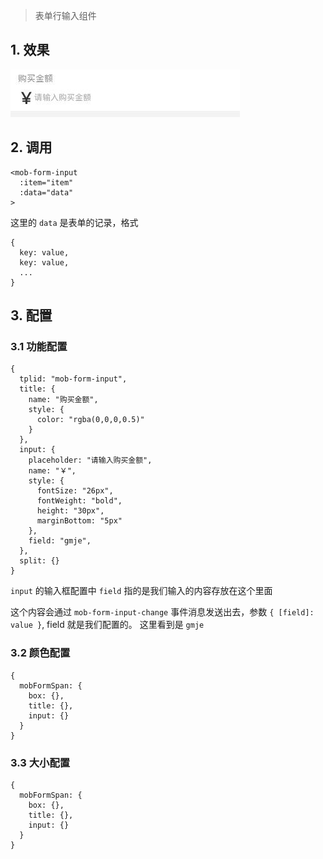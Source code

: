 > 表单行输入组件

## 1. 效果

![mob-form-input](images/mob-form-input.jpg)

## 2. 调用

```
<mob-form-input
  :item="item"
  :data="data"
>
```

这里的 `data` 是表单的记录，格式

```
{
  key: value,
  key: value,
  ...
}
```

## 3. 配置

### 3.1 功能配置

```
{
  tplid: "mob-form-input",
  title: {
    name: "购买金额",
    style: {
      color: "rgba(0,0,0,0.5)"
    }
  },
  input: {
    placeholder: "请输入购买金额",
    name: "￥",
    style: {
      fontSize: "26px",
      fontWeight: "bold",
      height: "30px",
      marginBottom: "5px"
    },
    field: "gmje",
  },
  split: {}
}
```

`input` 的输入框配置中 `field` 指的是我们输入的内容存放在这个里面

这个内容会通过 `mob-form-input-change` 事件消息发送出去，参数 `{ [field]: value }`, field 就是我们配置的。
这里看到是 `gmje`

### 3.2 颜色配置

```
{
  mobFormSpan: {
    box: {},
    title: {},
    input: {}
  }
}
```

### 3.3 大小配置

```
{
  mobFormSpan: {
    box: {},
    title: {},
    input: {}
  }
}
```